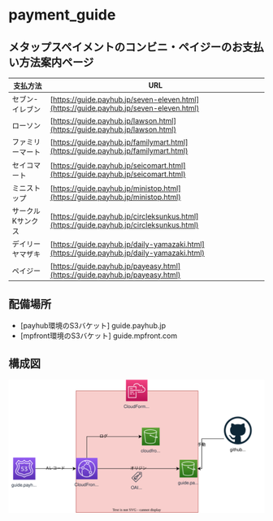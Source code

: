 # payment_guide

## メタップスペイメントのコンビニ・ペイジーのお支払い方法案内ページ


| 支払方法 | URL |
----|---- 
| セブン-イレブン | [https://guide.payhub.jp/seven-eleven.html](https://guide.payhub.jp/seven-eleven.html) |
| ローソン | [https://guide.payhub.jp/lawson.html](https://guide.payhub.jp/lawson.html) |
| ファミリーマート | [https://guide.payhub.jp/familymart.html](https://guide.payhub.jp/familymart.html) |
| セイコマート | [https://guide.payhub.jp/seicomart.html](https://guide.payhub.jp/seicomart.html) |
| ミニストップ | [https://guide.payhub.jp/ministop.html](https://guide.payhub.jp/ministop.html) |
| サークルKサンクス | [https://guide.payhub.jp/circleksunkus.html](https://guide.payhub.jp/circleksunkus.html) |
| デイリーヤマザキ | [https://guide.payhub.jp/daily-yamazaki.html](https://guide.payhub.jp/daily-yamazaki.html) |
| ペイジー | [https://guide.payhub.jp/payeasy.html](https://guide.payhub.jp/payeasy.html) |


## 配備場所

- [payhub環境のS3バケット] guide.payhub.jp
- [mpfront環境のS3バケット] guide.mpfront.com

## 構成図

![構成図](README_diagram.drawio.svg) 
